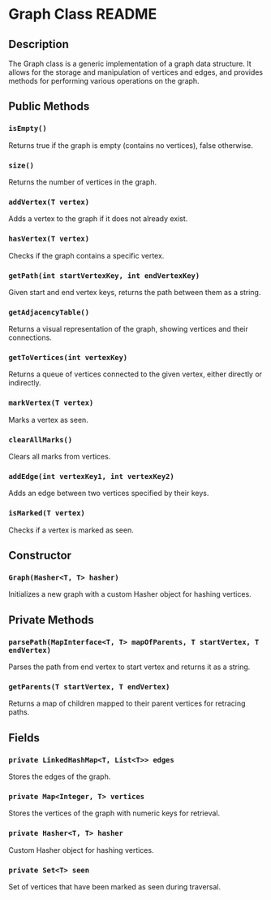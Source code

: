 # Graph Class README

## Description
The Graph class is a generic implementation of a graph data structure. It allows for the storage and manipulation of vertices and edges, and provides methods for performing various operations on the graph.

## Public Methods

### `isEmpty()`
Returns true if the graph is empty (contains no vertices), false otherwise.

### `size()`
Returns the number of vertices in the graph.

### `addVertex(T vertex)`
Adds a vertex to the graph if it does not already exist.

### `hasVertex(T vertex)`
Checks if the graph contains a specific vertex.

### `getPath(int startVertexKey, int endVertexKey)`
Given start and end vertex keys, returns the path between them as a string.

### `getAdjacencyTable()`
Returns a visual representation of the graph, showing vertices and their connections.

### `getToVertices(int vertexKey)`
Returns a queue of vertices connected to the given vertex, either directly or indirectly.

### `markVertex(T vertex)`
Marks a vertex as seen.

### `clearAllMarks()`
Clears all marks from vertices.

### `addEdge(int vertexKey1, int vertexKey2)`
Adds an edge between two vertices specified by their keys.

### `isMarked(T vertex)`
Checks if a vertex is marked as seen.

## Constructor
### `Graph(Hasher<T, T> hasher)`
Initializes a new graph with a custom Hasher object for hashing vertices.

## Private Methods

### `parsePath(MapInterface<T, T> mapOfParents, T startVertex, T endVertex)`
Parses the path from end vertex to start vertex and returns it as a string.

### `getParents(T startVertex, T endVertex)`
Returns a map of children mapped to their parent vertices for retracing paths.

## Fields

### `private LinkedHashMap<T, List<T>> edges`
Stores the edges of the graph.

### `private Map<Integer, T> vertices`
Stores the vertices of the graph with numeric keys for retrieval.

### `private Hasher<T, T> hasher`
Custom Hasher object for hashing vertices.

### `private Set<T> seen`
Set of vertices that have been marked as seen during traversal.
